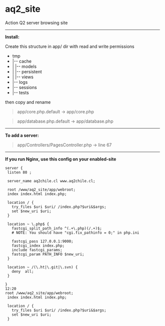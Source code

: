 aq2_site
========

Action Q2 server browsing site
********
**Install:**

Create this structure in app/ dir with read and write permissions

* tmp
* |-- cache
* |   |-- models
* |   |-- persistent
* |   |-- views
* |-- logs
* |-- sessions
* |-- tests

then copy and rename

> app/core.php.default -> app/core.php

> app/database.php.default -> app/database.php

********************

**To add a server:**

> app/Controllers/PagesController.php -> line 67

********************

**If you run Nginx, use this config on your enabled-site**

````
server {
 listen 80 ;

 server_name aq2chile.cl www.aq2chile.cl;

 root /www/aq2_site/app/webroot;
 index index.html index.php;

 location / {
   try_files $uri $uri/ /index.php?$uri&$args;
   set $new_uri $uri;
 }

 location ~ \.php$ {
   fastcgi_split_path_info ^(.+\.php)(/.+)$;
   # NOTE: You should have "cgi.fix_pathinfo = 0;" in php.ini

   fastcgi_pass 127.0.0.1:9000;
   fastcgi_index index.php;
   include fastcgi_params;
   fastcgi_param PATH_INFO $new_uri;
 }

 location ~ /(\.ht|\.git|\.svn) {
   deny  all;
 }

}
12:20
root /www/aq2_site/app/webroot;
 index index.html index.php;

 location / {
   try_files $uri $uri/ /index.php?$uri&$args;
   set $new_uri $uri;
 }
 ````